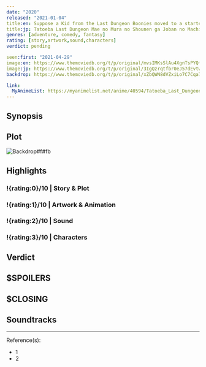 ```yaml
---
date: "2020"
released: "2021-01-04"
title:en: Suppose a Kid from the Last Dungeon Boonies moved to a starter town?
title:jp: Tatoeba Last Dungeon Mae no Mura no Shounen ga Joban no Machi de Kurasu Youna Monogatari
genres: [adventure, comedy, fantasy]
rating: [story,artwork,sound,characters]
verdict: pending

seen:first: "2021-04-29"
image:en: https://www.themoviedb.org/t/p/original/mvsIMKsSlAu4XgnTsPYQf41Im0H.jpg
image:jp: https://www.themoviedb.org/t/p/original/3IgQzrqtfbr0eJ57dEvtwHYMHux.jpg
backdrop: https://www.themoviedb.org/t/p/original/xZbQWN8dVZxiLo7C7Cqa725lFc5.jpg

link:
  MyAnimeList: https://myanimelist.net/anime/40594/Tatoeba_Last_Dungeon_Mae_no_Mura_no_Shounen_ga_Joban_no_Machi_de_Kurasu_Youna_Monogatari
---
```



## Synopsis

## Plot

![Backdrop#f#fb](https://www.themoviedb.org/t/p/original/2h8NlqVl9I3UTEiQMaRwT5fwEQI.jpg "Source: TMDB")

## Highlights

### !{rating:0}/10 | Story & Plot

### !{rating:1}/10 | Artwork & Animation

### !{rating:2}/10 | Sound

### !{rating:3}/10 | Characters

## Verdict

## $SPOILERS

## $CLOSING

## Soundtracks

***
Reference(s):

- 1
- 2
